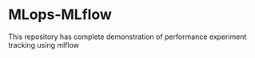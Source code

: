 # MLops-MLflow
This repository has complete demonstration of performance experiment tracking using mlflow
